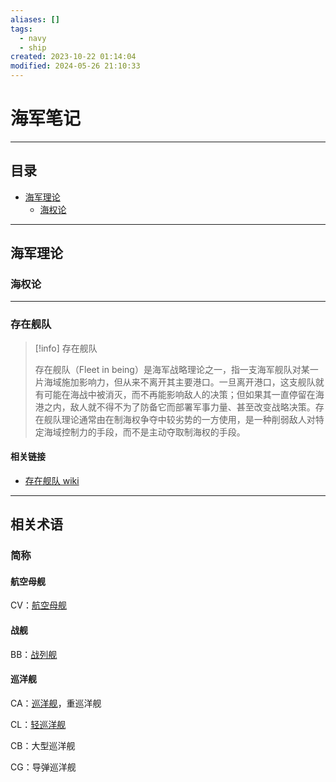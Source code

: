 ```yaml
---
aliases: []
tags:
  - navy
  - ship
created: 2023-10-22 01:14:04
modified: 2024-05-26 21:10:33
---
```


# 海军笔记

---
## 目录

* [海军理论](#海军理论)
	* [海权论](#海权论)

---

## 海军理论

### 海权论

---

### 存在舰队

> [!info] 存在舰队
> 
> 存在舰队（Fleet in being）是海军战略理论之一，指一支海军舰队对某一片海域施加影响力，但从来不离开其主要港口。一旦离开港口，这支舰队就有可能在海战中被消灭，而不再能影响敌人的决策；但如果其一直停留在海港之内，敌人就不得不为了防备它而部署军事力量、甚至改变战略决策。存在舰队理论通常由在制海权争夺中较劣势的一方使用，是一种削弱敌人对特定海域控制力的手段，而不是主动夺取制海权的手段。

#### 相关链接

* [存在舰队 wiki](https://zh.wikipedia.org/zh-cn/%E5%AD%98%E5%9C%A8%E8%88%B0%E9%98%9F)

---

## 相关术语

### 简称

#### 航空母舰

CV：[航空母舰](CV.md)

#### 战舰

BB：[战列舰](Battleships/Battleships.md)

#### 巡洋舰

CA：[巡洋舰](Cruisers/Cruisers.md)，重巡洋舰

CL：[轻巡洋舰](Cruisers/LightCruisers.md)

CB：大型巡洋舰

CG：导弹巡洋舰

